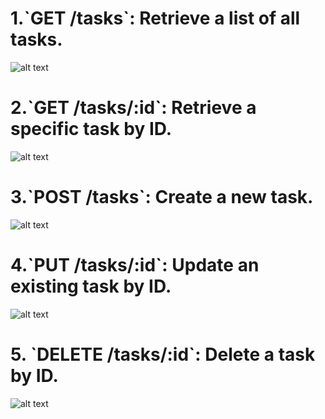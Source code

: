 <h1>1.`GET /tasks`: Retrieve a list of all tasks. </h1>

![alt text](https://github.com/Dhirendra2003/osumare-backend-api/blob/master/Screenshot%202024-06-27%20182738.png)

<h1>2.`GET /tasks/:id`: Retrieve a specific task by ID. </h1>

![alt text](https://github.com/Dhirendra2003/osumare-backend-api/blob/master/Screenshot%202024-06-27%20182757.png)

<h1>3.`POST /tasks`: Create a new task.  </h1>

![alt text](https://github.com/Dhirendra2003/osumare-backend-api/blob/master/Screenshot%202024-06-27%20182826.png)

<h1>4.`PUT /tasks/:id`: Update an existing task by ID.  </h1>

![alt text](https://github.com/Dhirendra2003/osumare-backend-api/blob/master/Screenshot%202024-06-27%20182846.png)

<h1>5. `DELETE /tasks/:id`: Delete a task by ID.</h1>

![alt text](https://github.com/Dhirendra2003/osumare-backend-api/blob/master/Screenshot%202024-06-27%20182902.png)

